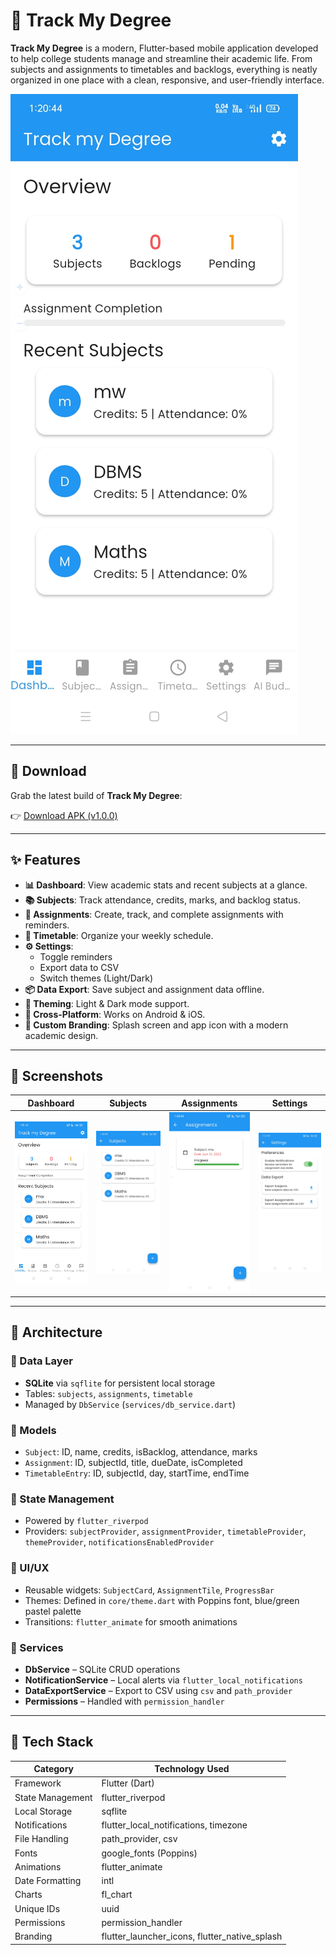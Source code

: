 # 📘 Track My Degree

**Track My Degree** is a modern, Flutter-based mobile application developed to help college students manage and streamline their academic life. From subjects and assignments to timetables and backlogs, everything is neatly organized in one place with a clean, responsive, and user-friendly interface.

![Dashboard Screenshot](assets/screenshots/dashboard.jpg)

---

## 🔽 Download

Grab the latest build of **Track My Degree**:

👉 [Download APK (v1.0.0)](https://drive.google.com/file/d/1ThiNW3wqG1CaLjMH-ZQEGlXA2l86DKzO/view?usp=sharing)

---

## ✨ Features

- **📊 Dashboard**: View academic stats and recent subjects at a glance.
- **📚 Subjects**: Track attendance, credits, marks, and backlog status.
- **📝 Assignments**: Create, track, and complete assignments with reminders.
- **📅 Timetable**: Organize your weekly schedule.
- **⚙️ Settings**:
  - Toggle reminders
  - Export data to CSV
  - Switch themes (Light/Dark)
- **📦 Data Export**: Save subject and assignment data offline.
- **🌙 Theming**: Light & Dark mode support.
- **📱 Cross-Platform**: Works on Android & iOS.
- **🎨 Custom Branding**: Splash screen and app icon with a modern academic design.

---

## 📸 Screenshots

| Dashboard                                      | Subjects                                     | Assignments                                        | Settings                                     |
| ---------------------------------------------- | -------------------------------------------- | -------------------------------------------------- | -------------------------------------------- |
| ![Dashboard](assets/screenshots/dashboard.jpg) | ![Subjects](assets/screenshots/subjects.jpg) | ![Assignments](assets/screenshots/assignments.jpg) | ![Settings](assets/screenshots/settings.jpg) |

---

## 🧠 Architecture

### 📂 Data Layer

- **SQLite** via `sqflite` for persistent local storage
- Tables: `subjects`, `assignments`, `timetable`
- Managed by `DbService` (`services/db_service.dart`)

### 🧩 Models

- `Subject`: ID, name, credits, isBacklog, attendance, marks
- `Assignment`: ID, subjectId, title, dueDate, isCompleted
- `TimetableEntry`: ID, subjectId, day, startTime, endTime

### 🧠 State Management

- Powered by `flutter_riverpod`
- Providers: `subjectProvider`, `assignmentProvider`, `timetableProvider`, `themeProvider`, `notificationsEnabledProvider`

### 🎨 UI/UX

- Reusable widgets: `SubjectCard`, `AssignmentTile`, `ProgressBar`
- Themes: Defined in `core/theme.dart` with Poppins font, blue/green pastel palette
- Transitions: `flutter_animate` for smooth animations

### 🔧 Services

- **DbService** – SQLite CRUD operations
- **NotificationService** – Local alerts via `flutter_local_notifications`
- **DataExportService** – Export to CSV using `csv` and `path_provider`
- **Permissions** – Handled with `permission_handler`

---

## 🧰 Tech Stack

| Category         | Technology Used                               |
| ---------------- | --------------------------------------------- |
| Framework        | Flutter (Dart)                                |
| State Management | flutter_riverpod                              |
| Local Storage    | sqflite                                       |
| Notifications    | flutter_local_notifications, timezone         |
| File Handling    | path_provider, csv                            |
| Fonts            | google_fonts (Poppins)                        |
| Animations       | flutter_animate                               |
| Date Formatting  | intl                                          |
| Charts           | fl_chart                                      |
| Unique IDs       | uuid                                          |
| Permissions      | permission_handler                            |
| Branding         | flutter_launcher_icons, flutter_native_splash |
